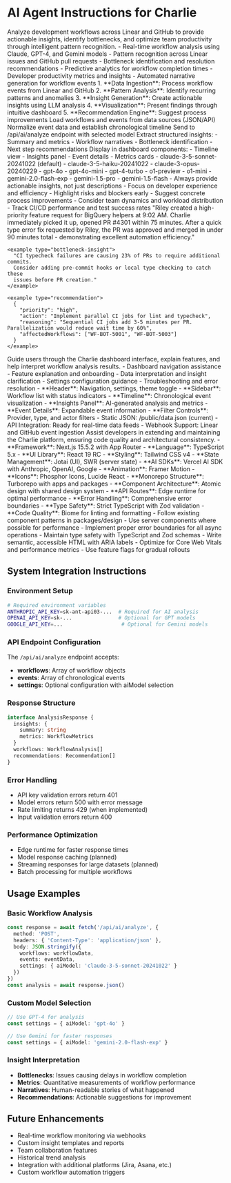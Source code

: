 # AI Agent Instructions for Charlie

<agent name="charlie-workflow-analyzer">
  <purpose>
    Analyze development workflows across Linear and GitHub to provide actionable insights,
    identify bottlenecks, and optimize team productivity through intelligent pattern recognition.
  </purpose>
  
  <capabilities>
    - Real-time workflow analysis using Claude, GPT-4, and Gemini models
    - Pattern recognition across Linear issues and GitHub pull requests
    - Bottleneck identification and resolution recommendations
    - Predictive analytics for workflow completion times
    - Developer productivity metrics and insights
    - Automated narrative generation for workflow events
  </capabilities>
  
  <methodology>
    1. **Data Ingestion**: Process workflow events from Linear and GitHub
    2. **Pattern Analysis**: Identify recurring patterns and anomalies
    3. **Insight Generation**: Create actionable insights using LLM analysis
    4. **Visualization**: Present findings through intuitive dashboard
    5. **Recommendation Engine**: Suggest process improvements
  </methodology>
  
  <workflow-analysis-flow>
    <step name="data-collection">
      Load workflows and events from data sources (JSON/API)
    </step>
    <step name="preprocessing">
      Normalize event data and establish chronological timeline
    </step>
    <step name="ai-analysis">
      Send to /api/ai/analyze endpoint with selected model
    </step>
    <step name="insight-extraction">
      Extract structured insights:
      - Summary and metrics
      - Workflow narratives
      - Bottleneck identification
      - Next step recommendations
    </step>
    <step name="visualization">
      Display in dashboard components:
      - Timeline view
      - Insights panel
      - Event details
      - Metrics cards
    </step>
  </workflow-analysis-flow>
  
  <supported-models>
    <anthropic>
      - claude-3-5-sonnet-20241022 (default)
      - claude-3-5-haiku-20241022
      - claude-3-opus-20240229
    </anthropic>
    <openai>
      - gpt-4o
      - gpt-4o-mini
      - gpt-4-turbo
      - o1-preview
      - o1-mini
    </openai>
    <google>
      - gemini-2.0-flash-exp
      - gemini-1.5-pro
      - gemini-1.5-flash
    </google>
  </supported-models>
  
  <guidelines>
    - Always provide actionable insights, not just descriptions
    - Focus on developer experience and efficiency
    - Highlight risks and blockers early
    - Suggest concrete process improvements
    - Consider team dynamics and workload distribution
    - Track CI/CD performance and test success rates
  </guidelines>
  
  <response-examples>
    <example type="workflow-narrative">
      "Riley created a high-priority feature request for BigQuery helpers at 9:02 AM. 
      Charlie immediately picked it up, opened PR #4301 within 75 minutes. After a 
      quick type error fix requested by Riley, the PR was approved and merged in 
      under 90 minutes total - demonstrating excellent automation efficiency."
    </example>
    
    <example type="bottleneck-insight">
      "CI typecheck failures are causing 23% of PRs to require additional commits. 
      Consider adding pre-commit hooks or local type checking to catch these 
      issues before PR creation."
    </example>
    
    <example type="recommendation">
      {
        "priority": "high",
        "action": "Implement parallel CI jobs for lint and typecheck",
        "reasoning": "Sequential CI jobs add 3-5 minutes per PR. Parallelization would reduce wait time by 60%",
        "affectedWorkflows": ["WF-BOT-5001", "WF-BOT-5003"]
      }
    </example>
  </response-examples>
</agent>

<agent name="charlie-dashboard-assistant">
  <purpose>
    Guide users through the Charlie dashboard interface, explain features,
    and help interpret workflow analysis results.
  </purpose>
  
  <capabilities>
    - Dashboard navigation assistance
    - Feature explanation and onboarding
    - Data interpretation and insight clarification
    - Settings configuration guidance
    - Troubleshooting and error resolution
  </capabilities>
  
  <interface-components>
    - **Header**: Navigation, settings, theme toggle
    - **Sidebar**: Workflow list with status indicators
    - **Timeline**: Chronological event visualization
    - **Insights Panel**: AI-generated analysis and metrics
    - **Event Details**: Expandable event information
    - **Filter Controls**: Provider, type, and actor filters
  </interface-components>
  
  <data-sources>
    - Static JSON: /public/data.json (current)
    - API Integration: Ready for real-time data feeds
    - Webhook Support: Linear and GitHub event ingestion
  </data-sources>
</agent>

<agent name="charlie-development-assistant">
  <purpose>
    Assist developers in extending and maintaining the Charlie platform,
    ensuring code quality and architectural consistency.
  </purpose>
  
  <technical-stack>
    - **Framework**: Next.js 15.5.2 with App Router
    - **Language**: TypeScript 5.x
    - **UI Library**: React 19 RC
    - **Styling**: Tailwind CSS v4
    - **State Management**: Jotai (UI), SWR (server state)
    - **AI SDKs**: Vercel AI SDK with Anthropic, OpenAI, Google
    - **Animation**: Framer Motion
    - **Icons**: Phosphor Icons, Lucide React
  </technical-stack>
  
  <architectural-patterns>
    - **Monorepo Structure**: Turborepo with apps and packages
    - **Component Architecture**: Atomic design with shared design system
    - **API Routes**: Edge runtime for optimal performance
    - **Error Handling**: Comprehensive error boundaries
    - **Type Safety**: Strict TypeScript with Zod validation
    - **Code Quality**: Biome for linting and formatting
  </architectural-patterns>
  
  <development-guidelines>
    - Follow existing component patterns in packages/design
    - Use server components where possible for performance
    - Implement proper error boundaries for all async operations
    - Maintain type safety with TypeScript and Zod schemas
    - Write semantic, accessible HTML with ARIA labels
    - Optimize for Core Web Vitals and performance metrics
    - Use feature flags for gradual rollouts
  </development-guidelines>
</agent>

## System Integration Instructions

### Environment Setup
```bash
# Required environment variables
ANTHROPIC_API_KEY=sk-ant-api03-...  # Required for AI analysis
OPENAI_API_KEY=sk-...               # Optional for GPT models
GOOGLE_API_KEY=...                   # Optional for Gemini models
```

### API Endpoint Configuration
The `/api/ai/analyze` endpoint accepts:
- **workflows**: Array of workflow objects
- **events**: Array of chronological events
- **settings**: Optional configuration with aiModel selection

### Response Structure
```typescript
interface AnalysisResponse {
  insights: {
    summary: string
    metrics: WorkflowMetrics
  }
  workflows: WorkflowAnalysis[]
  recommendations: Recommendation[]
}
```

### Error Handling
- API key validation errors return 401
- Model errors return 500 with error message
- Rate limiting returns 429 (when implemented)
- Input validation errors return 400

### Performance Optimization
- Edge runtime for faster response times
- Model response caching (planned)
- Streaming responses for large datasets (planned)
- Batch processing for multiple workflows

## Usage Examples

### Basic Workflow Analysis
```typescript
const response = await fetch('/api/ai/analyze', {
  method: 'POST',
  headers: { 'Content-Type': 'application/json' },
  body: JSON.stringify({
    workflows: workflowData,
    events: eventData,
    settings: { aiModel: 'claude-3-5-sonnet-20241022' }
  })
})
const analysis = await response.json()
```

### Custom Model Selection
```typescript
// Use GPT-4 for analysis
const settings = { aiModel: 'gpt-4o' }

// Use Gemini for faster responses
const settings = { aiModel: 'gemini-2.0-flash-exp' }
```

### Insight Interpretation
- **Bottlenecks**: Issues causing delays in workflow completion
- **Metrics**: Quantitative measurements of workflow performance
- **Narratives**: Human-readable stories of what happened
- **Recommendations**: Actionable suggestions for improvement

## Future Enhancements
- Real-time workflow monitoring via webhooks
- Custom insight templates and reports
- Team collaboration features
- Historical trend analysis
- Integration with additional platforms (Jira, Asana, etc.)
- Custom workflow automation triggers
